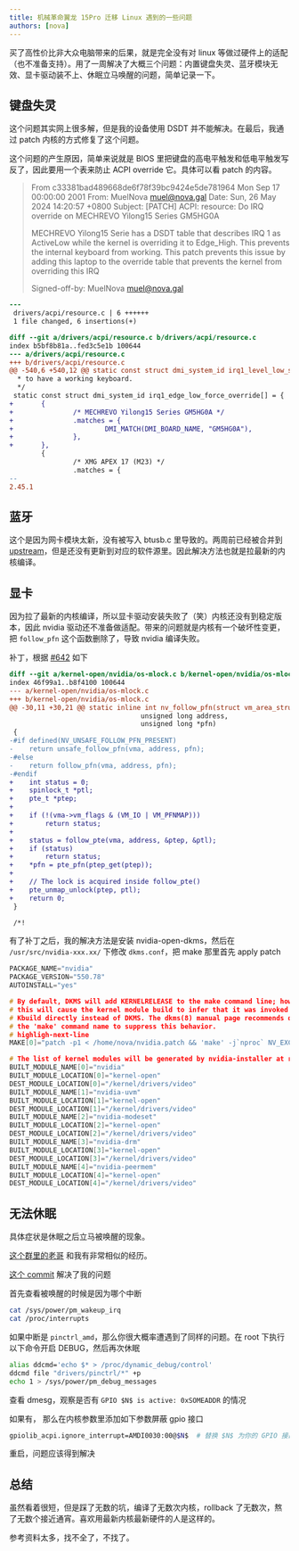 ```yaml
---
title: 机械革命翼龙 15Pro 迁移 Linux 遇到的一些问题
authors: [nova]
---
```


买了高性价比非大众电脑带来的后果，就是完全没有对 linux 等做过硬件上的适配（也不准备支持）。用了一周解决了大概三个问题：内置键盘失灵、蓝牙模块无效、显卡驱动装不上、休眠立马唤醒的问题，简单记录一下。

<!--truncate-->

## 键盘失灵

这个问题其实网上很多解，但是我的设备使用 DSDT 并不能解决。在最后，我通过 patch 内核的方式修复了这个问题。

这个问题的产生原因，简单来说就是 BIOS 里把键盘的高电平触发和低电平触发写反了，因此要用一个表来防止 ACPI override 它。具体可以看 patch 的内容。

> From c33381bad489668de6f78f39bc9424e5de781964 Mon Sep 17 00:00:00 2001
> From: MuelNova <muel@nova.gal>
> Date: Sun, 26 May 2024 14:20:57 +0800
> Subject: [PATCH] ACPI: resource: Do IRQ override on MECHREVO Yilong15 Series
> GM5HG0A
>
> MECHREVO Yilong15 Serie has a DSDT table that describes IRQ 1 as ActiveLow
> while the kernel is overriding it to Edge_High. This prevents the internal
> keyboard from working. This patch prevents this issue by adding this laptop
> to the override table that prevents the kernel from overriding this IRQ
>
> Signed-off-by: MuelNova <muel@nova.gal>

```diff
---
 drivers/acpi/resource.c | 6 ++++++
 1 file changed, 6 insertions(+)

diff --git a/drivers/acpi/resource.c b/drivers/acpi/resource.c
index b5bf8b81a..fed3c5e1b 100644
--- a/drivers/acpi/resource.c
+++ b/drivers/acpi/resource.c
@@ -540,6 +540,12 @@ static const struct dmi_system_id irq1_level_low_skip_override[] = {
  * to have a working keyboard.
  */
 static const struct dmi_system_id irq1_edge_low_force_override[] = {
+       {
+               /* MECHREVO Yilong15 Series GM5HG0A */
+               .matches = {
+                       DMI_MATCH(DMI_BOARD_NAME, "GM5HG0A"),
+               },
+       },
        {
                /* XMG APEX 17 (M23) */
                .matches = {
--
2.45.1
```

## 蓝牙

这个是因为网卡模块太新，没有被写入 btusb.c 里导致的。两周前已经被合并到 [upstream](https://github.com/torvalds/linux/commit/8c0401b7308cb7f37fb85bb84f6dfd0df749fd43)，但是还没有更新到对应的软件源里。因此解决方法也就是拉最新的内核编译。

## 显卡

因为拉了最新的内核编译，所以显卡驱动安装失败了（笑）内核还没有到稳定版本，因此 nvidia 驱动还不准备做适配。带来的问题就是内核有一个破坏性变更，把 `follow_pfn` 这个函数删除了，导致 nvidia 编译失败。

补丁，根据 [#642](https://github.com/NVIDIA/open-gpu-kernel-modules/issues/642#issuecomment-2124213782) 如下

```diff
diff --git a/kernel-open/nvidia/os-mlock.c b/kernel-open/nvidia/os-mlock.c
index 46f99a1..b8f4100 100644
--- a/kernel-open/nvidia/os-mlock.c
+++ b/kernel-open/nvidia/os-mlock.c
@@ -30,11 +30,21 @@ static inline int nv_follow_pfn(struct vm_area_struct *vma,
                                 unsigned long address,
                                 unsigned long *pfn)
 {
-#if defined(NV_UNSAFE_FOLLOW_PFN_PRESENT)
-    return unsafe_follow_pfn(vma, address, pfn);
-#else
-    return follow_pfn(vma, address, pfn);
-#endif
+    int status = 0;
+    spinlock_t *ptl;
+    pte_t *ptep;
+
+    if (!(vma->vm_flags & (VM_IO | VM_PFNMAP)))
+        return status;
+
+    status = follow_pte(vma, address, &ptep, &ptl);
+    if (status)
+        return status;
+    *pfn = pte_pfn(ptep_get(ptep));
+
+    // The lock is acquired inside follow_pte()
+    pte_unmap_unlock(ptep, ptl);
+    return 0;
 }

 /*!
```

有了补丁之后，我的解决方法是安装 nvidia-open-dkms，然后在 `/usr/src/nvidia-xxx.xx/` 下修改 `dkms.conf`，把 make 那里首先 apply patch

```c title=/usr/src/nvidia-xxx.xx/dkms.conf
PACKAGE_NAME="nvidia"
PACKAGE_VERSION="550.78"
AUTOINSTALL="yes"

# By default, DKMS will add KERNELRELEASE to the make command line; however,
# this will cause the kernel module build to infer that it was invoked via
# Kbuild directly instead of DKMS. The dkms(8) manual page recommends quoting
# the 'make' command name to suppress this behavior.
# highligh-next-line
MAKE[0]="patch -p1 < /home/nova/nvidia.patch && 'make' -j`nproc` NV_EXCLUDE_BUILD_MODULES='' KERNEL_UNAME=${kernelver} modules"

# The list of kernel modules will be generated by nvidia-installer at runtime.
BUILT_MODULE_NAME[0]="nvidia"
BUILT_MODULE_LOCATION[0]="kernel-open"
DEST_MODULE_LOCATION[0]="/kernel/drivers/video"
BUILT_MODULE_NAME[1]="nvidia-uvm"
BUILT_MODULE_LOCATION[1]="kernel-open"
DEST_MODULE_LOCATION[1]="/kernel/drivers/video"
BUILT_MODULE_NAME[2]="nvidia-modeset"
BUILT_MODULE_LOCATION[2]="kernel-open"
DEST_MODULE_LOCATION[2]="/kernel/drivers/video"
BUILT_MODULE_NAME[3]="nvidia-drm"
BUILT_MODULE_LOCATION[3]="kernel-open"
DEST_MODULE_LOCATION[3]="/kernel/drivers/video"
BUILT_MODULE_NAME[4]="nvidia-peermem"
BUILT_MODULE_LOCATION[4]="kernel-open"
DEST_MODULE_LOCATION[4]="/kernel/drivers/video"
```

## 无法休眠

具体症状是休眠之后立马被唤醒的现象。

[这个群里的老哥](https://bugzilla.kernel.org/show_bug.cgi?id=218829) 和我有非常相似的经历。

[这个 commit](https://lore.kernel.org/all/20221012221028.4817-1-mario.limonciello@amd.com/T/) 解决了我的问题

首先查看被唤醒的时候是因为哪个中断

```bash
cat /sys/power/pm_wakeup_irq
cat /proc/interrupts
```

如果中断是 `pinctrl_amd`，那么你很大概率遭遇到了同样的问题。在 root 下执行以下命令开启 DEBUG，然后再次休眠

```bash
alias ddcmd='echo $* > /proc/dynamic_debug/control'
ddcmd file "drivers/pinctrl/*" +p
echo 1 > /sys/power/pm_debug_messages
```

查看 dmesg，观察是否有 `GPIO $N$ is active: 0xSOMEADDR` 的情况

如果有， 那么在内核参数里添加如下参数屏蔽 gpio 接口

```bash
gpiolib_acpi.ignore_interrupt=AMDI0030:00@$N$  # 替换 $N$ 为你的 GPIO 接口号
```

重启，问题应该得到解决

## 总结

虽然看着很短，但是踩了无数的坑，编译了无数次内核，rollback 了无数次，熬了无数个接近通宵。喜欢用最新内核最新硬件的人是这样的。

参考资料太多，找不全了，不找了。
